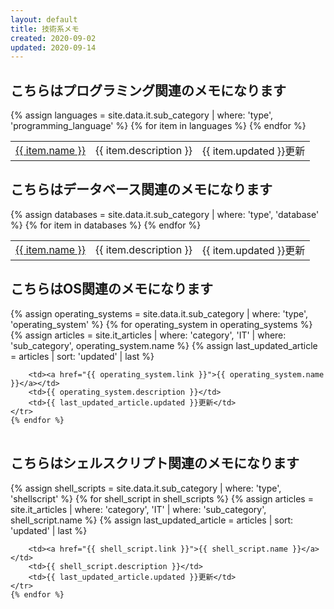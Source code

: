 ```yaml
---
layout: default
title: 技術系メモ
created: 2020-09-02
updated: 2020-09-14
---
```

## こちらはプログラミング関連のメモになります

<table>
    {% assign languages = site.data.it.sub_category | where: 'type', 'programming_language' %}
    {% for item in languages %}
    <tr>
        <td><a href="{{ item.link }}">{{ item.name }}</a></td>
        <td>{{ item.description }}</td>
        <td>{{ item.updated }}更新</td>
    </tr>
    {% endfor %}
</table>

## こちらはデータベース関連のメモになります

<table>
    {% assign databases = site.data.it.sub_category | where: 'type', 'database' %}
    {% for item in databases %}
    <tr>
        <td><a href="{{ item.link }}">{{ item.name }}</a></td>
        <td>{{ item.description }}</td>
        <td>{{ item.updated }}更新</td>
    </tr>
    {% endfor %}
</table>

## こちらはOS関連のメモになります

<table>
    {% assign operating_systems = site.data.it.sub_category | where: 'type', 'operating_system' %}
    {% for operating_system in operating_systems %}
    <tr>
        {% assign articles = site.it_articles  | where: 'category', 'IT'
                                               | where: 'sub_category', operating_system.name %}
        {% assign last_updated_article = articles | sort: 'updated' | last %}

        <td><a href="{{ operating_system.link }}">{{ operating_system.name }}</a></td>
        <td>{{ operating_system.description }}</td>
        <td>{{ last_updated_article.updated }}更新</td>
    </tr>
    {% endfor %}
</table>

## こちらはシェルスクリプト関連のメモになります

<table>
    {% assign shell_scripts = site.data.it.sub_category | where: 'type', 'shellscript' %}
    {% for shell_script in shell_scripts %}
    <tr>
        {% assign articles = site.it_articles  | where: 'category', 'IT'
                                               | where: 'sub_category', shell_script.name %}
        {% assign last_updated_article = articles | sort: 'updated' | last %}

        <td><a href="{{ shell_script.link }}">{{ shell_script.name }}</a></td>
        <td>{{ shell_script.description }}</td>
        <td>{{ last_updated_article.updated }}更新</td>
    </tr>
    {% endfor %}
</table>